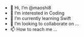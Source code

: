 - 👋 Hi, I’m @maoshi8
- 👀 I’m interested in Coding
- 🌱 I’m currently learning Swift
- 💞️ I’m looking to collaborate on ...
- 📫 How to reach me ...

<!---
maoshi8/maoshi8 is a ✨ special ✨ repository because its `README.md` (this file) appears on your GitHub profile.
You can click the Preview link to take a look at your changes.
--->
